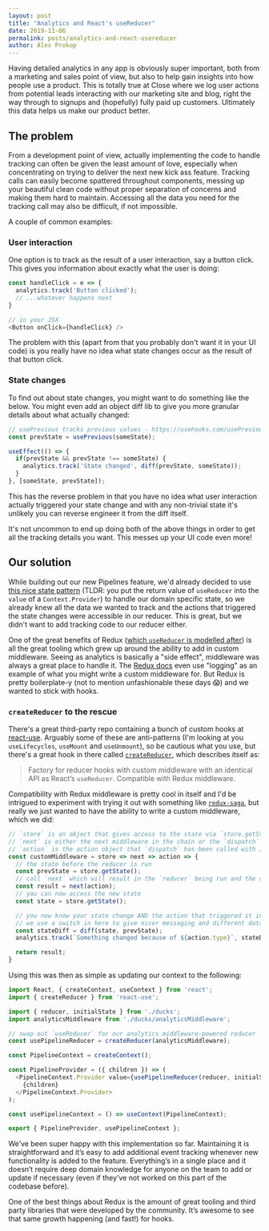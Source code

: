 ```yaml
---
layout: post
title: "Analytics and React's useReducer"
date: 2019-11-06
permalink: posts/analytics-and-react-usereducer
author: Alex Prokop
---
```

Having detailed analytics in any app is obviously super important, both from a marketing and sales point of view, but also to help gain insights into how people use a product. This is totally true at Close where we log user actions from potential leads interacting with our marketing site and blog, right the way through to signups and (hopefully) fully paid up customers. Ultimately this data helps us make our product better. 

## The problem

From a development point of view, actually implementing the code to handle tracking can often be given the least amount of love, especially when concentrating on trying to deliver the next new kick ass feature. Tracking calls can easily become spattered throughout components, messing up your beautiful clean code without proper separation of concerns and making them hard to maintain. Accessing all the data you need for the tracking call may also be difficult, if not impossible. 

A couple of common examples:

### User interaction

One option is to track as the result of a user interaction, say a button click. This gives you information about exactly what the user is doing:

```javascript
const handleClick = e => {
  analytics.track('Button clicked');
  // ...whatever happens next
}

// in your JSX
<Button onClick={handleClick} />
```

The problem with this (apart from that you probably don't want it in your UI code) is you really have no idea what state changes occur as the result of that button click.

### State changes

To find out about state changes, you might want to do something like the below. You might even add an object diff lib to give you more granular details about what actually changed:

```javascript
// usePrevious tracks previous values - https://usehooks.com/usePrevious/
const prevState = usePrevious(someState);

useEffect(() => {
  if(prevState && prevState !== someState) {
    analytics.track('State changed', diff(prevState, someState));
  }
}, [someState, prevState]);
```

This has the reverse problem in that you have no idea what user interaction actually triggered your state change and with any non-trivial state it's unlikely you can reverse engineer it from the diff itself.

It's not uncommon to end up doing both of the above things in order to get all the tracking details you want. This messes up your UI code even more!

## Our solution

While building out our new Pipelines feature, we'd already decided to use [this nice state pattern](https://medium.com/simply/state-management-with-react-hooks-and-context-api-at-10-lines-of-code-baf6be8302c) (TLDR: you put the return value of `useReducer` into the `value` of a `Context.Provider`) to handle our domain specific state, so we already knew all the data we wanted to track and the actions that triggered the state changes were accessible in our reducer. This is great, but we didn't want to add tracking code to our reducer either.

One of the great benefits of Redux ([which `useReducer` is modelled after](https://reactjs.org/docs/hooks-reference.html#usereducer)) is all the great tooling which grew up around the ability to add in custom middleware. Seeing as analytics is basically a "side effect", middleware was always a great place to handle it. The [Redux docs](https://redux.js.org/advanced/middleware) even use "logging" as an example of what you might write a custom middleware for. But Redux is pretty boilerplate-y (not to mention unfashionable these days 😱) and we wanted to stick with hooks.

### `createReducer` to the rescue

There's a great third-party repo containing a bunch of custom hooks at [react-use](https://github.com/streamich/react-use). Arguably some of these are anti-patterns (I'm looking at you `useLifecycles`, `useMount` and `useUnmount`), so be cautious what you use, but there's a great hook in there called [`createReducer`](https://github.com/streamich/react-use/blob/master/docs/createReducer.md), which describes itself as:

> Factory for reducer hooks with custom middleware with an identical API as React’s `useReducer`. Compatible with Redux middleware.

Compatibility with Redux middleware is pretty cool in itself and I'd be intrigued to experiment with trying it out with something like [`redux-saga`](https://github.com/redux-saga/redux-saga), but really we just wanted to have the ability to write a custom middleware, which we did:

```javascript
// `store` is an object that gives access to the state via `store.getState()`
// `next` is either the next middleware in the chain or the `dispatch` function
// `action` is the action object that `dispatch` has been called with in your React code
const customMiddleware = store => next => action => {
  // the state before the reducer is run
  const prevState = store.getState();
  // call `next` which will result in the `reducer` being run and the state updated
  const result = next(action);
  // you can now access the new state
  const state = store.getState();

  // you now know your state change AND the action that triggered it in a single place!
  // we use a switch in here to give nicer messaging and different data depending on the action
  const stateDiff = diff(state, prevState);
  analytics.track(`Something changed because of ${action.type}`, stateDiff);

  return result;
}
```

Using this was then as simple as updating our context to the following:

```javascript
import React, { createContext, useContext } from 'react';
import { createReducer } from 'react-use';

import { reducer, initialState } from './ducks';
import analyticsMiddleware from './ducks/analyticsMiddleware';

// swap out `useReducer` for our analytics middleware-powered reducer
const usePipelineReducer = createReducer(analyticsMiddleware);

const PipelineContext = createContext();

const PipelineProvider = ({ children }) => (
  <PipelineContext.Provider value={usePipelineReducer(reducer, initialState)}>
    {children}
  </PipelineContext.Provider>
);

const usePipelineContext = () => useContext(PipelineContext);

export { PipelineProvider, usePipelineContext };
```

We’ve been super happy with this implementation so far. Maintaining it is straightforward and it’s easy to add additional event tracking whenever new functionality is added to the feature. Everything’s in a single place and it doesn’t require deep domain knowledge for anyone on the team to add or update if necessary (even if they’ve not worked on this part of the codebase before).

One of the best things about Redux is the amount of great tooling and third party libraries that were developed by the community. It’s awesome to see that same growth happening (and fast!) for hooks.

